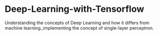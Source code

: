 # Deep-Learning-with-Tensorflow
Understanding  the concepts of Deep Learning and  how it differs from machine learning.,implementing the concept of single-layer perceptron.
